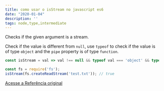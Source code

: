 ```yaml
---
title: como usar o isStream no javascript es6
date: "2020-01-04"
description: ''
tags: node,type,intermediate
---
```


Checks if the given argument is a stream.

Check if the value is different from `null`, use `typeof` to check if the value is of type `object` and the `pipe` property is of type `function`.

```js
const isStream = val => val !== null && typeof val === 'object' && typeof val.pipe === 'function';
```

```js
const fs = require('fs');
isStream(fs.createReadStream('test.txt')); // true
```


[Acesse a Referência original](http://github.com/30-seconds/)
